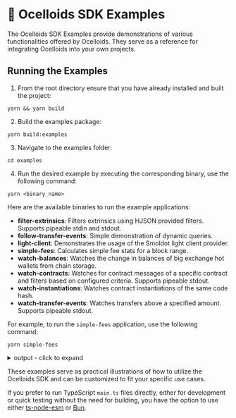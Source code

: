 # 🧪 Ocelloids SDK Examples

The Ocelloids SDK Examples provide demonstrations of various functionalities offered by Ocelloids.
They serve as a reference for integrating Ocelloids into your own projects.

## Running the Examples

1. From the root directory ensure that you have already installed and built the project:

```shell
yarn && yarn build
```

2. Build the examples package:

```shell
yarn build:examples
```

3. Navigate to the examples folder:

```shell
cd examples
```

4. Run the desired example by executing the corresponding binary, use the following command:

```shell
yarn <binary_name>
```

Here are the available binaries to run the example applications:

* __filter-extrinsics__: Filters extrinsics using HJSON provided filters. Supports pipeable stdin and stdout.
* __follow-transfer-events__: Simple demonstration of dynamic queries.
* __light-client__: Demonstrates the usage of the Smoldot light client provider.
* __simple-fees__: Calculates simple fee stats for a block range.
* __watch-balances__: Watches the change in balances of big exchange hot wallets from chain storage.
* __watch-contracts__: Watches for contract messages of a specific contract and filters based on configured criteria. Supports pipeable stdout.
* __watch-instantiations__: Watches contract instantiations of the same code hash.
* __watch-transfer-events__: Watches transfers above a specified amount. Supports pipeable stdout.

For example, to run the `simple-fees` application, use the following command:

```shell
yarn simple-fees
```

<details>
<summary>output - click to expand</summary>

```
Fees [16134439-16134539]
========================================
Average: 15.9970 mDOT
Minimum: 11.9089 mDOT (@16134496-2)
Maximum: 29.0940 mDOT (@16134517-2)
----------------------------------------
Time: 4415ms (44.15 block/s)
Blocks: 100 (tx: 364, events: 4931)
```
</details>

These examples serve as practical illustrations of how to utilize the Ocelloids SDK and can be customized to fit your specific use cases.

If you prefer to run TypeScript `main.ts` files directly, either for development or quick testing without the need for building,
you have the option to use either [ts-node-esm](https://github.com/TypeStrong/ts-node) or [Bun](https://bun.sh/).

